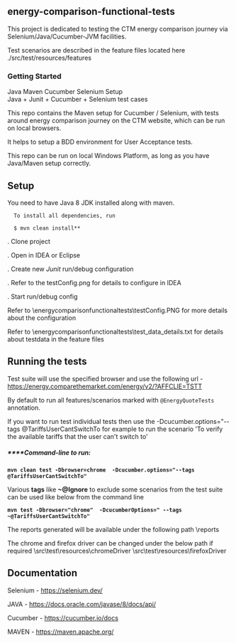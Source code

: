
## **energy-comparison-functional-tests**

This project is dedicated to testing the CTM energy comparison journey via Selenium/Java/Cucumber-JVM facilities.


Test scenarios are described in the feature files located here ./src/test/resources/features

### **Getting Started**


Java Maven Cucumber Selenium Setup	
Java + Junit + Cucumber + Selenium test cases

This repo contains the Maven setup for Cucumber / Selenium, with tests around energy comparison journey on the CTM website, which can be run on local browsers. 

It helps to setup a BDD environment for User Acceptance tests.

This repo can be run on local Windows Platform, as long as you have Java/Maven setup correctly.


## Setup
 
You need to have Java 8 JDK installed along with maven.
      
      To install all dependencies, run
      
      $ mvn clean install**
      
. Clone project

. Open in IDEA or Eclipse

. Create new *Junit* run/debug configuration

. Refer to the testConfig.png for details to configure in IDEA

. Start run/debug config 

Refer to \energycomparisonfunctionaltests\testConfig.PNG for more details about the configuration

Refer to \energycomparisonfunctionaltests\test_data_details.txt for details about testdata in the feature files

## **Running the tests**

Test suite will use the specified browser and use the following url - https://energy.comparethemarket.com/energy/v2/?AFFCLIE=TSTT

By default to run all features/scenarios marked with `@EnergyQuoteTests` annotation.

If you want to run test individual tests then use the -Dcucumber.options="--tags @TariffsUserCantSwitchTo for example to run the scenario 'To verify the available tariffs that the user can't switch to'


##### *****Command-line to run:*

**`mvn clean test -Dbrowser=chrome  -Dcucumber.options="--tags @TariffsUserCantSwitchTo"`**

Various **tags** like **~@Ignore** to exclude some scenarios from the test suite can be
used like below from the command line

**`mvn test -Dbrowser="chrome"  -DcucumberOptions=" --tags ~@TariffsUserCantSwitchTo"`**


The reports generated will be available under the following path
\reports

The chrome and firefox driver can be changed under the below path if required
\src\test\resources\chromeDriver
\src\test\resources\firefoxDriver


## Documentation

Selenium - https://selenium.dev/

JAVA - https://docs.oracle.com/javase/8/docs/api/

Cucumber - https://cucumber.io/docs

MAVEN - https://maven.apache.org/

